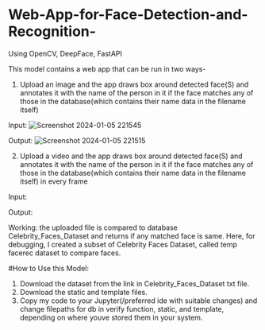 # Web-App-for-Face-Detection-and-Recognition-
Using OpenCV, DeepFace, FastAPI

This model contains a web app that can be run in two ways-
1) Upload an image and the app draws box around detected face(S) and annotates it with the name of the person in it if the face matches any of those in the database(which contains their name data in the filename itself)


Input:
![Screenshot 2024-01-05 221545](https://github.com/Samsriddhi/Web-App-for-Face-Detection-and-Recognition-/assets/154321347/3b8a2b5a-0640-4f42-935d-41bcb7645e42)


Output:
![Screenshot 2024-01-05 221515](https://github.com/Samsriddhi/Web-App-for-Face-Detection-and-Recognition-/assets/154321347/ac0a2d7c-0086-43f2-bf22-6ae87566660b)


2) Upload a video and the app draws box around detected face(S) and annotates it with the name of the person in it if the face matches any of those in the database(which contains their name data in the filename itself) in every frame

Input:

Output:


Working: the uploaded file is compared to database Celebrity_Faces_Dataset and returns if any matched face is same.
Here, for debugging, I created a subset of Celebrity Faces Dataset, called temp facerec dataset to compare faces.

#How to Use this Model:

1. Download the dataset from the link in Celebrity_Faces_Dataset txt file.
2. Download the static and template files.
3. Copy my code to your Jupyter(/preferred ide with suitable changes) and change filepaths for db in verify function, static, and template, depending on where youve stored them in your system.



   
   
